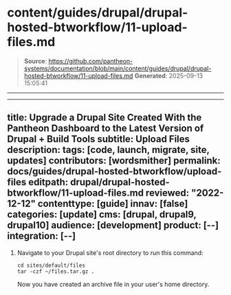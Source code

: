 # content/guides/drupal/drupal-hosted-btworkflow/11-upload-files.md

> **Source**: https://github.com/pantheon-systems/documentation/blob/main/content/guides/drupal/drupal-hosted-btworkflow/11-upload-files.md
> **Generated**: 2025-09-13 15:05:41

---

---
title: Upgrade a Drupal Site Created With the Pantheon Dashboard to the Latest Version of Drupal + Build Tools
subtitle: Upload Files
description: 
tags: [code, launch, migrate, site, updates]
contributors: [wordsmither]
permalink: docs/guides/drupal-hosted-btworkflow/upload-files
editpath: drupal/drupal-hosted-btworkflow/11-upload-files.md
reviewed: "2022-12-12"
contenttype: [guide]
innav: [false]
categories: [update]
cms: [drupal, drupal9, drupal10]
audience: [development]
product: [--]
integration: [--]
---

<Partial file="drupal/migrate-add-files-part1.md" />

1. Navigate to your Drupal site's root directory to run this command:

   ```bash{promptUser:user}
   cd sites/default/files
   tar -czf ~/files.tar.gz .
   ```
   Now you have created an archive file in your user's home directory.
   
<Partial file="drupal/migrate-add-files-part3.md" />
